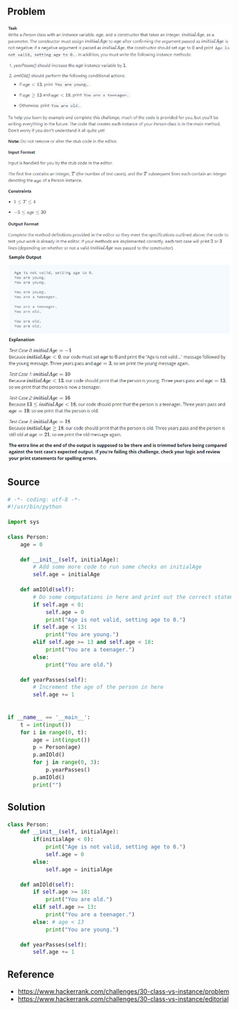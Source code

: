 ## Problem
![day4_problem1](images/day4_fig1.JPG)
![day4_problem2](images/day4_fig2.JPG)

## Source
```python
# -*- coding: utf-8 -*-
#!/usr/bin/python

import sys

class Person:
    age = 0

    def __init__(self, initialAge):
        # Add some more code to run some checks on initialAge
        self.age = initialAge

    def amIOld(self):
        # Do some computations in here and print out the correct statement to the console
        if self.age < 0:
            self.age = 0
            print("Age is not valid, setting age to 0.")
        if self.age < 13:
            print("You are young.")
        elif self.age >= 13 and self.age < 18:
            print("You are a teenager.")
        else:
            print("You are old.")

    def yearPasses(self):
        # Increment the age of the person in here
        self.age += 1


if __name__ == '__main__':
    t = int(input())
    for i in range(0, t):
        age = int(input())
        p = Person(age)
        p.amIOld()
        for j in range(0, 3):
            p.yearPasses()
        p.amIOld()
        print("")
```

## Solution
```python
class Person:
    def __init__(self, initialAge):
        if(initialAge < 0):
            print("Age is not valid, setting age to 0.")
            self.age = 0
        else:
            self.age = initialAge
            
    def amIOld(self):
        if self.age >= 18:
            print("You are old.")
        elif self.age >= 13:
            print("You are a teenager.")
        else: # age < 13
            print("You are young.")
            
    def yearPasses(self):
        self.age += 1
```

## Reference
* https://www.hackerrank.com/challenges/30-class-vs-instance/problem
* https://www.hackerrank.com/challenges/30-class-vs-instance/editorial
